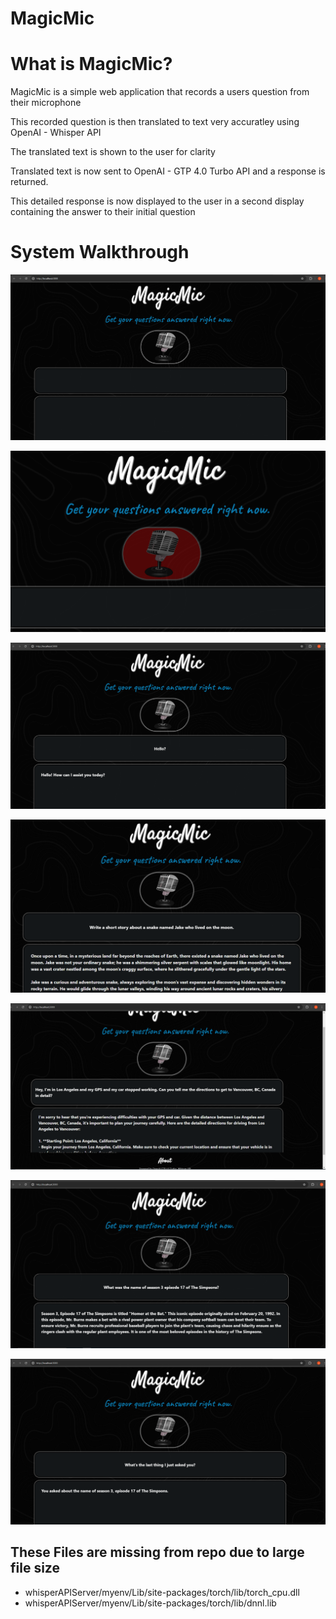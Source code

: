 # MagicMic

# What is MagicMic?
   MagicMic is a simple web application that records a users question from their microphone
   
   This recorded question is then translated to text very accuratley using OpenAI - Whisper API
   
   The translated text is shown to the user for clarity
   
   Translated text is now sent to OpenAI - GTP 4.0 Turbo API and a response is returned.
   
   This detailed response is now displayed to the user in a second display containing the answer to their initial question

# System Walkthrough

![Alt text](sampleImages/magicmic1.PNG "Optional title")

![Alt text](sampleImages/magicmic2.PNG "Optional title")

![Alt text](sampleImages/magicmic3.PNG "Optional title")

![Alt text](sampleImages/magicmic4.PNG "Optional title")

![Alt text](sampleImages/magicmic5.PNG "Optional title")

![Alt text](sampleImages/magicmic6.PNG "Optional title")

![Alt text](sampleImages/magicmic7.PNG "Optional title")


## These Files are missing from repo due to large file size
   - whisperAPIServer/myenv/Lib/site-packages/torch/lib/torch_cpu.dll
   - whisperAPIServer/myenv/Lib/site-packages/torch/lib/dnnl.lib
